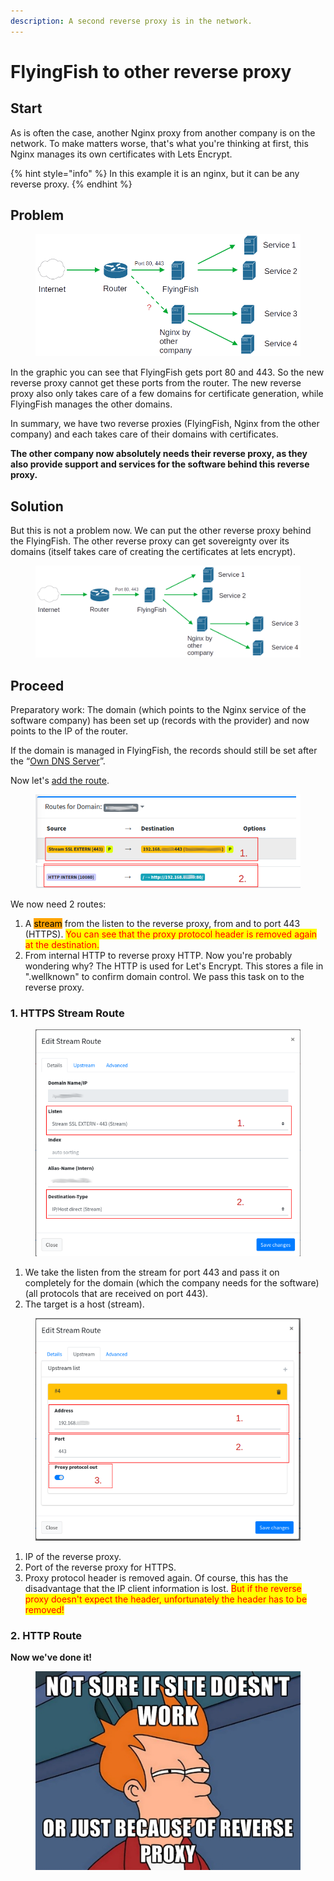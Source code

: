 ```yaml
---
description: A second reverse proxy is in the network.
---
```


# FlyingFish to other reverse proxy

## Start

As is often the case, another Nginx proxy from another company is on the network. To make matters worse, that's what you're thinking at first, this Nginx manages its own certificates with Lets Encrypt.

{% hint style="info" %}
In this example it is an nginx, but it can be any reverse proxy.
{% endhint %}

## Problem

<figure><img src="../../.gitbook/assets/example_other_rproxy1 (1).png" alt=""><figcaption></figcaption></figure>

In the graphic you can see that FlyingFish gets port 80 and 443. So the new reverse proxy cannot get these ports from the router. The new reverse proxy also only takes care of a few domains for certificate generation, while FlyingFish manages the other domains.

In summary, we have two reverse proxies (FlyingFish, Nginx from the other company) and each takes care of their domains with certificates.

**The other company now absolutely needs their reverse proxy, as they also provide support and services for the software behind this reverse proxy.**

## Solution

But this is not a problem now. We can put the other reverse proxy behind the FlyingFish. The other reverse proxy can get sovereignty over its domains (itself takes care of creating the certificates at lets encrypt).

<figure><img src="../../.gitbook/assets/example_other_rproxy2.png" alt=""><figcaption></figcaption></figure>

## Proceed

Preparatory work: The domain (which points to the Nginx service of the software company) has been set up (records with the provider) and now points to the IP of the router.

If the domain is managed in FlyingFish, the records should still be set after the “[Own DNS Server](../configurations/domains/own-dns-server.md)”.

Now let's [add the route](../configurations/routes.md#add-stream-route).



<figure><img src="../../.gitbook/assets/example_other_rproxy3.png" alt=""><figcaption></figcaption></figure>

We now need 2 routes:

1. A <mark style="background-color:orange;">stream</mark> from the listen to the reverse proxy, from and to port 443 (HTTPS). <mark style="color:red;">You can see that the proxy protocol header is removed again at the destination.</mark>
2. From internal HTTP to reverse proxy HTTP. Now you're probably wondering why? The HTTP is used for Let's Encrypt. This stores a file in ".wellknown" to confirm domain control. We pass this task on to the reverse proxy.

### 1. HTTPS Stream Route

<figure><img src="../../.gitbook/assets/example_other_rproxy4.png" alt=""><figcaption></figcaption></figure>

1. We take the listen from the stream for port 443 and pass it on completely for the domain (which the company needs for the software) (all protocols that are received on port 443).
2. The target is a host (stream).

<figure><img src="../../.gitbook/assets/example_other_rproxy5.png" alt=""><figcaption></figcaption></figure>

1. IP of the reverse proxy.
2. Port of the reverse proxy for HTTPS.
3. Proxy protocol header is removed again. Of course, this has the disadvantage that the IP client information is lost. <mark style="color:red;">But if the reverse proxy doesn't expect the header, unfortunately the header has to be removed!</mark>



### 2. HTTP Route





**Now we've done it!**

<figure><img src="../../.gitbook/assets/1-main1.webp" alt=""><figcaption></figcaption></figure>
